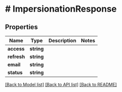 # # ImpersionationResponse

## Properties

Name | Type | Description | Notes
------------ | ------------- | ------------- | -------------
**access** | **string** |  |
**refresh** | **string** |  |
**email** | **string** |  |
**status** | **string** |  |

[[Back to Model list]](../../README.md#models) [[Back to API list]](../../README.md#endpoints) [[Back to README]](../../README.md)
